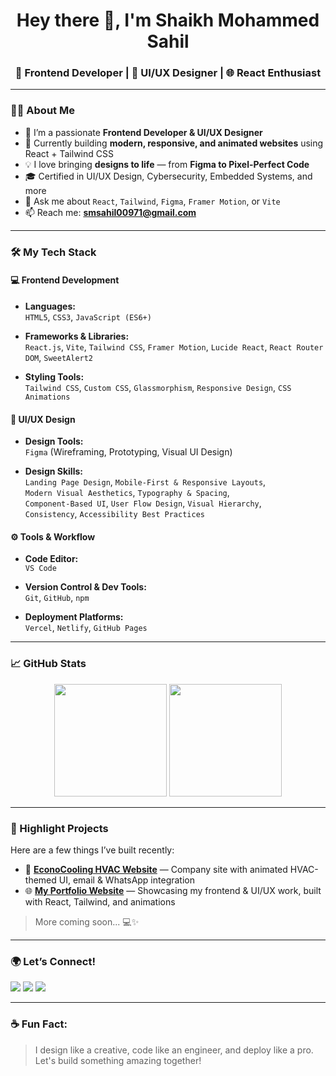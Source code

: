 <h1 align="center">Hey there 👋, I'm Shaikh Mohammed Sahil</h1>
<h3 align="center">🚀 Frontend Developer | 🎨 UI/UX Designer | 🌐 React Enthusiast</h3>

---

### 👨‍💻 About Me
- 🔭 I’m a passionate **Frontend Developer & UI/UX Designer**
- 🌱 Currently building **modern, responsive, and animated websites** using React + Tailwind CSS
- 💡 I love bringing **designs to life** — from **Figma to Pixel-Perfect Code**
- 🎓 Certified in UI/UX Design, Cybersecurity, Embedded Systems, and more
- 💬 Ask me about `React`, `Tailwind`, `Figma`, `Framer Motion`, or `Vite`
- 📫 Reach me: **smsahil00971@gmail.com**

---

### 🛠️ My Tech Stack

#### 💻 Frontend Development
- **Languages:**  
  `HTML5`, `CSS3`, `JavaScript (ES6+)`

- **Frameworks & Libraries:**  
  `React.js`, `Vite`, `Tailwind CSS`, `Framer Motion`, `Lucide React`, `React Router DOM`, `SweetAlert2`

- **Styling Tools:**  
  `Tailwind CSS`, `Custom CSS`, `Glassmorphism`, `Responsive Design`, `CSS Animations`

#### 🎨 UI/UX Design
- **Design Tools:**  
  `Figma` (Wireframing, Prototyping, Visual UI Design)

- **Design Skills:**  
  `Landing Page Design`, `Mobile-First & Responsive Layouts`,  
  `Modern Visual Aesthetics`, `Typography & Spacing`,  
  `Component-Based UI`, `User Flow Design`, `Visual Hierarchy`,  
  `Consistency`, `Accessibility Best Practices`

#### ⚙️ Tools & Workflow
- **Code Editor:**  
  `VS Code`

- **Version Control & Dev Tools:**  
  `Git`, `GitHub`, `npm`

- **Deployment Platforms:**  
  `Vercel`, `Netlify`, `GitHub Pages`

---

### 📈 GitHub Stats
<p align="center">
  <img src="https://github-readme-stats.vercel.app/api?username=shaikh-sahil&show_icons=true&theme=radical" height="180"/>
  <img src="https://github-readme-stats.vercel.app/api/top-langs/?username=shaikh-sahil&layout=compact&theme=radical" height="180"/>
</p>

---

### 🧩 Highlight Projects
Here are a few things I’ve built recently:

- 🔧 **[EconoCooling HVAC Website](https://www.econocooling.co.in/)** — Company site with animated HVAC-themed UI, email & WhatsApp integration  
- 🌐 **[My Portfolio Website](https://www.smsahil.site/)** — Showcasing my frontend & UI/UX work, built with React, Tailwind, and animations  


> More coming soon... 💻✨

---

### 🌍 Let’s Connect!
<p>
  <a href="mailto:smsahil00971@gmail.com"><img src="https://img.shields.io/badge/Email-D14836?style=flat&logo=gmail&logoColor=white" /></a>
  <a href="https://www.linkedin.com/in/smsahil47"><img src="https://img.shields.io/badge/LinkedIn-0A66C2?style=flat&logo=linkedin&logoColor=white" /></a>
  <a href="https://github.com/smsahil47"><img src="https://img.shields.io/badge/GitHub-171515?style=flat&logo=github&logoColor=white" /></a>
</p>

---

### ☕ Fun Fact:
> I design like a creative, code like an engineer, and deploy like a pro. Let's build something amazing together!
